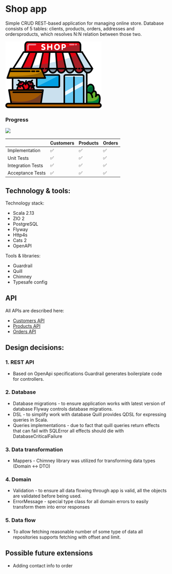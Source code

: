 # Shop app
Simple CRUD REST-based application for managing online store. Database consists of 5 tables: clients, products, orders, addresses and ordersproducts, which resolves N:N relation between those two.

![image info](./icon.png)


### Progress
![](https://geps.dev/progress/100?dangerColor=800000&warningColor=ff9900&successColor=006600)

|                   | Customers | Products | Orders |
|-------------------|-----------|----------|--------|
| Implementation    | ✅         | ✅        | ✅      |
| Unit Tests        | ✅         | ✅        | ✅      |
| Integration Tests | ✅         | ✅        | ✅      |
| Acceptance Tests  | ✅         | ✅        | ✅      |

## Technology & tools:
Technology stack:
* Scala 2.13
* ZIO 2
* PostgreSQL
* Flyway
* Http4s
* Cats 2
* OpenAPI

Tools & libraries:
* Guardrail
* Quill
* Chimney
* Typesafe config


## API
All APIs are described here:
* [Customers API](./api/customerApi.yaml)
* [Products API](./api/productApi.yaml)
* [Orders API]()

## Design decisions:
### 1. REST API
* Based on OpenApi specifications Guardrail generates boilerplate code for controllers.

### 2. Database
* Database migrations - to ensure application works with latest version of database Flyway controls database migrations.
* DSL - to simplify work with database Quill provides QDSL for expressing queries in Scala.
* Queries implementations - due to fact that quill queries return effects that can fail with SQLError all effects should die with DatabaseCriticalFailure

### 3. Data transformation
* Mappers - Chimney library was utilized for transforming data types (Domain <-> DTO)

### 4. Domain
* Validation - to ensure all data flowing through app is valid, all the objects are validated before being used. 
* ErrorMessage - special type class for all domain errors to easily transform them into error responses

### 5. Data flow
* To allow fetching reasonable number of some type of data all repositories supports fetching with offset and limit.

## Possible future extensions
* Adding contact info to order